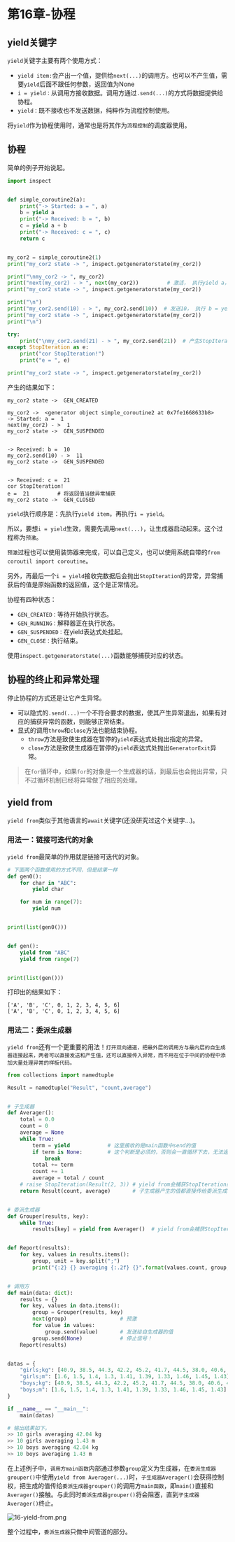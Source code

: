 # 第16章-协程

## yield关键字

`yield`关键字主要有两个使用方式：

- `yield item:`会产出一个值，提供给`next(...)`的调用方。也可以不产生值，需要`yield`后面不跟任何参数，返回值为None
- `i = yield：`从调用方接收数据。调用方通过`.send(...)`的方式将数据提供给协程。
- `yield：`既不接收也不发送数据，纯粹作为流程控制使用。

将`yield`作为协程使用时，通常也是将其作为`流程控制`的调度器使用。

## 协程

简单的例子开始说起。

```python
import inspect


def simple_coroutine2(a):
    print("-> Started: a = ", a)
    b = yield a
    print("-> Received: b = ", b)
    c = yield a + b
    print("-> Received: c = ", c)
    return c


my_cor2 = simple_coroutine2(1)
print("my_cor2 state -> ", inspect.getgeneratorstate(my_cor2))

print("\nmy_cor2 -> ", my_cor2)
print("next(my_cor2) - > ", next(my_cor2))         # 激活， 执行yield a，返回a的值。
print("my_cor2 state -> ", inspect.getgeneratorstate(my_cor2))

print("\n")
print("my_cor2.send(10) - > ", my_cor2.send(10))  # 发送10， 执行 b = yeild，打印 Recevied，执行 yield a + b， 返回 a + b 的结果，断住。
print("my_cor2 state -> ", inspect.getgeneratorstate(my_cor2))
print("\n")

try:
    print("\nmy_cor2.send(21) - > ", my_cor2.send(21))  # 产生StopIteration异常，并不会打印此内容
except StopIteration as e:
    print("cor StopIteration!")
    print("e = ", e)

print("my_cor2 state -> ", inspect.getgeneratorstate(my_cor2))
```

产生的结果如下：

```shell
my_cor2 state ->  GEN_CREATED

my_cor2 ->  <generator object simple_coroutine2 at 0x7fe1668633b8>
-> Started: a =  1
next(my_cor2) - >  1
my_cor2 state ->  GEN_SUSPENDED


-> Received: b =  10
my_cor2.send(10) - >  11
my_cor2 state ->  GEN_SUSPENDED


-> Received: c =  21
cor StopIteration!
e =  21         # 将返回值当做异常捕获
my_cor2 state ->  GEN_CLOSED
```

`yield`执行顺序是：先执行`yield item`，再执行`i = yield`。

所以，要想`i = yield`生效，需要先调用`next(...)`，让生成器启动起来。这个过程称为`预激`。

`预激`过程也可以使用装饰器来完成，可以自己定义，也可以使用系统自带的`from coroutil import coroutine`。

另外，再最后一个`i = yield`接收完数据后会抛出`StopIteration`的异常，异常捕获后的值是原始函数的返回值，这个是正常情况。

协程有四种状态：

- `GEN_CREATED：`等待开始执行状态。
- `GEN_RUNNING：`解释器正在执行状态。
- `GEN_SUSPENDED：`在yield表达式处挂起。
- `GEN_CLOSE：`执行结束。

使用`inspect.getgeneratorstate(...)`函数能够捕获对应的状态。

## 协程的终止和异常处理

停止协程的方式还是让它产生异常。

- 可以隐式的`.send(...)`一个不符合要求的数据，使其产生异常退出，如果有对应的捕获异常的函数，则能够正常结束。
- 显式的调用`throw`和`close`方法也能结束协程。
    - `throw`方法是致使生成器在暂停的`yield`表达式处抛出指定的异常。
    - `close`方法是致使生成器在暂停的`yield`表达式处抛出`GeneratorExit`异常。

> 在`for`循环中，如果`for`的对象是一个生成器的话，到最后也会抛出异常，只不过循环机制已经将异常做了相应的处理。

## yield from

`yield from`类似于其他语言的`await`关键字(还没研究过这个关键字...)。

### 用法一：链接可迭代的对象

`yield from`最简单的作用就是链接可迭代的对象。

```python
# 下面两个函数使用的方式不同，但是结果一样
def gen0():
    for char in "ABC":
        yield char

    for num in range(7):
        yield num


print(list(gen0()))


def gen():
    yield from "ABC"
    yield from range(7)


print(list(gen()))
```

打印出的结果如下：

```shell
['A', 'B', 'C', 0, 1, 2, 3, 4, 5, 6]
['A', 'B', 'C', 0, 1, 2, 3, 4, 5, 6]
```

### 用法二：委派生成器

`yield from`还有一个更重要的用法！`打开双向通道，把最外层的调用方与最内层的自生成器连接起来，两者可以直接发送和产生值，还可以直接传入异常，而不用在位于中间的协程中添加大量处理异常的样板代码。`

```python
from collections import namedtuple

Result = namedtuple("Result", "count,average")


# 子生成器
def Averager():
    total = 0.0
    count = 0
    average = None
    while True:
        term = yield            # 这里接收的是main函数中send的值
        if term is None:        # 这个判断是必须的，否则会一直循环下去，无法返回
            break
        total += term
        count += 1
        average = total / count
    # raise StopIteration(Result(2, 3)) # yield from会捕获StopIteration的第一个参数当做返回值
    return Result(count, average)       # 子生成器产生的值都直接传给委派生成器的调用方，即main函数


# 委派生成器
def Grouper(results, key):
    while True:
        results[key] = yield from Averager()  # yield from会捕获StopIteration的第一个参数当做返回值，即results[key]=StopIteration[0]


def Report(results):
    for key, values in results.items():
        group, unit = key.split(";")
        print("{:2} {} averaging {:.2f} {}".format(values.count, group, values.average, unit))


# 调用方
def main(data: dict):
    results = {}
    for key, values in data.items():
        group = Grouper(results, key)
        next(group)                 # 预激
        for value in values:
            group.send(value)       # 发送给自生成器的值
        group.send(None)            # 停止信号！
    Report(results)


datas = {
    "girls;kg": [40.9, 38.5, 44.3, 42.2, 45.2, 41.7, 44.5, 38.0, 40.6, 44.5],
    "girls;m": [1.6, 1.5, 1.4, 1.3, 1.41, 1.39, 1.33, 1.46, 1.45, 1.43],
    "boys;kg": [40.9, 38.5, 44.3, 42.2, 45.2, 41.7, 44.5, 38.0, 40.6, 44.5],
    "boys;m": [1.6, 1.5, 1.4, 1.3, 1.41, 1.39, 1.33, 1.46, 1.45, 1.43]
}

if __name__ == "__main__":
    main(datas)

# 输出结果如下。
>> 10 girls averaging 42.04 kg
>> 10 girls averaging 1.43 m
>> 10 boys averaging 42.04 kg
>> 10 boys averaging 1.43 m
```

在上述例子中，`调用方main函数`内部通过参数`group`定义为生成器，在`委派生成器grouper()`中使用`yield from Averager(...)`时，`子生成器Averager()`会获得控制权，把生成的值传给`委派生成器grouper()`的调用方`main函数`，即`main()`直接和`Averager()`接触。与此同时`委派生成器grouper()`将会阻塞，直到`子生成器Averager()`终止。

![16-yield-from.png](/Image/Books/ProfessionBooks/流畅的Python/16-yield-from.png)

整个过程中，`委派生成器`只做中间管道的部分。